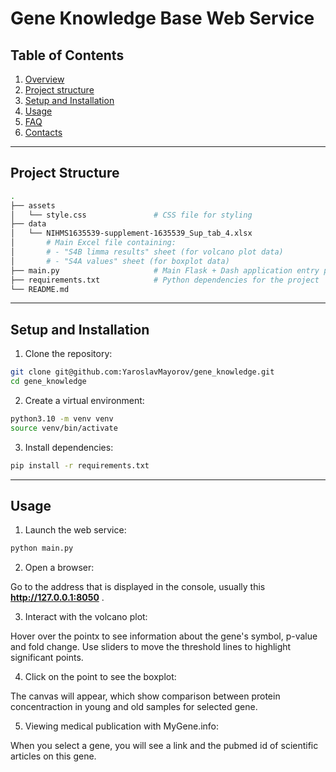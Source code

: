 # Gene Knowledge Base Web Service

## Table of Contents

1. [Overview](#overview)  
2. [Project structure](#project-structure)
3. [Setup and Installation](#setup-and-installation)
4. [Usage](#usage)
5. [FAQ](#faq)
6. [Contacts](#contacts)

---

## Project Structure

```bash
.
├── assets
│   └── style.css               # CSS file for styling
├── data
│   └── NIHMS1635539-supplement-1635539_Sup_tab_4.xlsx  
│       # Main Excel file containing:
│       # - "S4B limma results" sheet (for volcano plot data)
│       # - "S4A values" sheet (for boxplot data)
├── main.py                     # Main Flask + Dash application entry point
├── requirements.txt            # Python dependencies for the project
└── README.md
```

---

## Setup and Installation

1. Clone the repository:
```bash
git clone git@github.com:YaroslavMayorov/gene_knowledge.git
cd gene_knowledge
```

2. Create a virtual environment:
```bash
python3.10 -m venv venv
source venv/bin/activate
```

3. Install dependencies:
```bash
pip install -r requirements.txt
```

---

## Usage

1. Launch the web service:
```bash
python main.py
```

2. Open a browser:

Go to the address that is displayed in the console, usually this **http://127.0.0.1:8050** .

3. Interact with the volcano plot:

Hover over the pointx to see information about the gene's symbol, p-value and fold change. Use sliders to move the threshold lines to highlight significant points.

4. Click on the point to see the boxplot:

The canvas will appear, which show comparison between protein concentraction in young and old samples for selected gene. 

5. Viewing medical publication with MyGene.info:

When you select a gene, you will see a link and the pubmed id of scientific articles on this gene.
